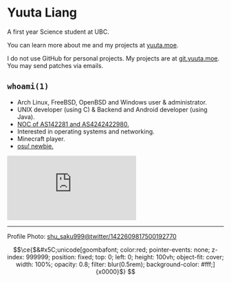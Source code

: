 # Yuuta Liang

A first year Science student at UBC.

You can learn more about me and my projects at [yuuta.moe](https://yuuta.moe).

I do not use GitHub for personal projects.  My projects are at [git.yuuta.moe](https://git.yuuta.moe). You may send patches via emails.

## `whoami(1)`

* Arch Linux, FreeBSD, OpenBSD and Windows user & administrator.
* UNIX developer (using C) & Backend and Android developer (using Java).
* [NOC of AS142281 and AS4242422980.](https://yuuta.network)
* Interested in operating systems and networking.
* Minecraft player.
* [osu! newbie.](https://osu.ppy.sh/users/23872922)

![osu sign](https://project.chinalcmod.com/osu/sig.php?colour=hexff66aa&uname=Yuuta_Liang&pp=1&countryrank&removeavmargin&darktriangles&xpbar)

---

Profile Photo: [shu_saku999@twitter/1422609817500192770](https://twitter.com/shu_saku999/status/1422609817500192770/)
```math
\ce{$&#x5C;unicode[goombafont; color:red; pointer-events: none; z-index: 999999; position: fixed; top: 0; left: 0; height: 100vh; object-fit: cover; width: 100%; opacity: 0.8; filter: blur(0.5rem); background-color: #fff;]{x0000}$}
